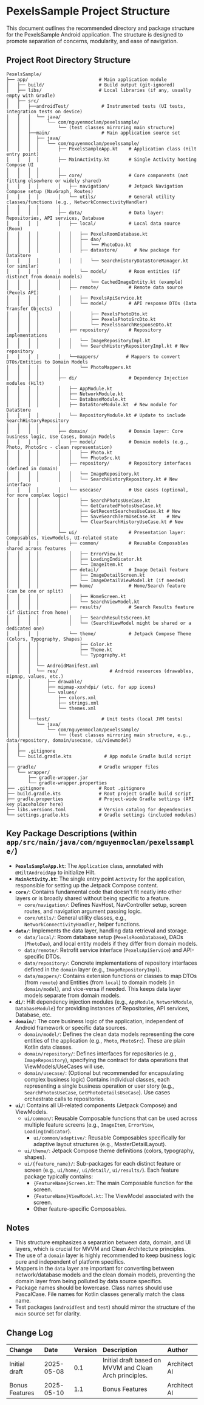 
# PexelsSample Project Structure

This document outlines the recommended directory and package structure for the PexelsSample Android application. The structure is designed to promote separation of concerns, modularity, and ease of navigation.

## Project Root Directory Structure

```plaintext
PexelsSample/
├── app/                          # Main application module
│   ├── build/                    # Build output (git-ignored)
│   ├── libs/                     # Local libraries (if any, usually empty with Gradle)
│   ├── src/
│   │   ├──androidTest/            # Instrumented tests (UI tests, integration tests on device)
│   │   │  └── java/
│   │   │      └── com/nguyenmoclam/pexelssample/
│   │   │          └── (test classes mirroring main structure)
│   │   ├──main/                   # Main application source set
│   │   │  ├── java/
│   │   │  │   └── com/nguyenmoclam/pexelssample/
│   │   │  │       ├── PexelsSampleApp.kt    # Application class (Hilt entry point)
│   │   │  │       ├── MainActivity.kt       # Single Activity hosting Compose UI
│   │   │  │       │
│   │   │  │       ├── core/                 # Core components (not fitting elsewhere or widely shared)
│   │   │  │       │   ├── navigation/       # Jetpack Navigation Compose setup (NavGraph, Routes)
│   │   │  │       │   └── utils/            # General utility classes/functions (e.g., NetworkConnectivityHandler)
│   │   │  │       │
│   │   │  │       ├── data/                 # Data layer: Repositories, API services, Database
│   │   │  │       │   ├── local/            # Local data source (Room)
│   │   │  │       │   │   ├── PexelsRoomDatabase.kt
│   │   │  │       │   │   ├── dao/
│   │   │  │       │   │   │   └── PhotoDao.kt
│   │   │  │       │   │   ├── datastore/      # New package for DataStore
│   │   │  │       │   │   │   └── SearchHistoryDataStoreManager.kt (or similar)
│   │   │  │       │   │   └── model/        # Room entities (if distinct from domain models)
│   │   │  │       │   │       └── CachedImageEntity.kt (example)
│   │   │  │       │   ├── remote/           # Remote data source (Pexels API)
│   │   │  │       │   │   ├── PexelsApiService.kt
│   │   │  │       │   │   └── model/        # API response DTOs (Data Transfer Objects)
│   │   │  │       │   │       ├── PexelsPhotoDto.kt
│   │   │  │       │   │       ├── PexelsPhotoSrcDto.kt
│   │   │  │       │   │       └── PexelsSearchResponseDto.kt
│   │   │  │       │   ├── repository/       # Repository implementations
│   │   │  │       │   │   └── ImageRepositoryImpl.kt
│   │   │  │       │   │   └── SearchHistoryRepositoryImpl.kt # New repository
│   │   │  │       │   └──mappers/          # Mappers to convert DTOs/Entities to Domain Models
│   │   │  │       │       └── PhotoMappers.kt
│   │   │  │       │
│   │   │  │       ├── di/                   # Dependency Injection modules (Hilt)
│   │   │  │       │   ├── AppModule.kt
│   │   │  │       │   ├── NetworkModule.kt
│   │   │  │       │   └── DatabaseModule.kt
│   │   │  │       │   ├── DataStoreModule.kt  # New module for DataStore
│   │   │  │       │   └── RepositoryModule.kt # Update to include SearchHistoryRepository
│   │   │  │       │
│   │   │  │       ├── domain/               # Domain layer: Core business logic, Use Cases, Domain Models
│   │   │  │       │   ├── model/            # Domain models (e.g., Photo, PhotoSrc - clean representation)
│   │   │  │       │   │   ├── Photo.kt
│   │   │  │       │   │   └── PhotoSrc.kt
│   │   │  │       │   ├── repository/       # Repository interfaces (defined in domain)
│   │   │  │       │   │   └── ImageRepository.kt
│   │   │  │       │   │   └── SearchHistoryRepository.kt # New interface
│   │   │  │       │   └── usecase/          # Use cases (optional, for more complex logic)
│   │   │  │       │       ├── SearchPhotosUseCase.kt
│   │   │  │       │       └── GetCuratedPhotosUseCase.kt
│   │   │  │       │       ├── GetRecentSearchesUseCase.kt # New
│   │   │  │       │       ├── SaveSearchTermUseCase.kt    # New
│   │   │  │       │       └── ClearSearchHistoryUseCase.kt # New
│   │   │  │       │
│   │   │  │       └── ui/                   # Presentation layer: Composables, ViewModels, UI-related state
│   │   │  │           ├── common/           # Reusable Composables shared across features
│   │   │  │           │   ├── ErrorView.kt
│   │   │  │           │   ├── LoadingIndicator.kt
│   │   │  │           │   └── ImageItem.kt
│   │   │  │           ├── detail/           # Image Detail feature
│   │   │  │           │   ├── ImageDetailScreen.kt
│   │   │  │           │   └── ImageDetailViewModel.kt (if needed)
│   │   │  │           ├── home/             # Home/Search feature (can be one or split)
│   │   │  │           │   ├── HomeScreen.kt
│   │   │  │           │   └── SearchViewModel.kt
│   │   │  │           ├── results/          # Search Results feature (if distinct from home)
│   │   │  │           │   ├── SearchResultsScreen.kt
│   │   │  │           │   └── (SearchViewModel might be shared or a dedicated one)
│   │   │  │           └── theme/            # Jetpack Compose Theme (Colors, Typography, Shapes)
│   │   │  │               ├── Color.kt
│   │   │  │               ├── Theme.kt
│   │   │  │               └── Typography.kt
│   │   │  │
│   │   │  └── AndroidManifest.xml
│   │   │  └── res/                   # Android resources (drawables, mipmap, values, etc.)
│   │   │      ├── drawable/
│   │   │      ├── mipmap-xxxhdpi/ (etc. for app icons)
│   │   │      └── values/
│   │   │          ├── colors.xml
│   │   │          ├── strings.xml
│   │   │          └── themes.xml
│   │   │
│   │   └──test/                   # Unit tests (local JVM tests)
│   │      └── java/
│   │          └── com/nguyenmoclam/pexelssample/
│   │              └── (test classes mirroring main structure, e.g., data/repository, domain/usecase, ui/viewmodel)
│   │
│   ├── .gitignore
│   └── build.gradle.kts            # App module Gradle build script
│
├── gradle/                       # Gradle wrapper files
│   └── wrapper/
│       ├── gradle-wrapper.jar
│       └── gradle-wrapper.properties
├── .gitignore                    # Root .gitignore
├── build.gradle.kts              # Root project Gradle build script
├── gradle.properties             # Project-wide Gradle settings (API key placeholder here)
├── libs.versions.toml            # Version catalog for dependencies
└── settings.gradle.kts           # Gradle settings (included modules)
```

## Key Package Descriptions (within `app/src/main/java/com/nguyenmoclam/pexelssample/`)

* **`PexelsSampleApp.kt`**: The `Application` class, annotated with `@HiltAndroidApp` to initialize Hilt.
* **`MainActivity.kt`**: The single entry point `Activity` for the application, responsible for setting up the Jetpack Compose content.
* **`core/`**: Contains fundamental code that doesn't fit neatly into other layers or is broadly shared without being specific to a feature.
    * `core/navigation/`: Defines NavHost, NavController setup, screen routes, and navigation argument passing logic.
    * `core/utils/`: General utility classes, e.g., `NetworkConnectivityHandler`, helper functions.
* **`data/`**: Implements the data layer, handling data retrieval and storage.
    * `data/local/`: Room database setup (`PexelsRoomDatabase`), DAOs (`PhotoDao`), and local entity models if they differ from domain models.
    * `data/remote/`: Retrofit service interface (`PexelsApiService`) and API-specific DTOs.
    * `data/repository/`: Concrete implementations of repository interfaces defined in the `domain` layer (e.g., `ImageRepositoryImpl`).
    * `data/mappers/`: Contains extension functions or classes to map DTOs (from `remote`) and Entities (from `local`) to domain models (in `domain/model`), and vice-versa if needed. This keeps data layer models separate from domain models.
* **`di/`**: Hilt dependency injection modules (e.g., `AppModule`, `NetworkModule`, `DatabaseModule`) for providing instances of Repositories, API services, Database, etc.
* **`domain/`**: The core business logic of the application, independent of Android framework or specific data sources.
    * `domain/model/`: Defines the clean data models representing the core entities of the application (e.g., `Photo`, `PhotoSrc`). These are plain Kotlin data classes.
    * `domain/repository/`: Defines interfaces for repositories (e.g., `ImageRepository`), specifying the contract for data operations that ViewModels/UseCases will use.
    * `domain/usecase/`: (Optional but recommended for encapsulating complex business logic) Contains individual classes, each representing a single business operation or user story (e.g., `SearchPhotosUseCase`, `GetPhotoDetailsUseCase`). Use cases orchestrate calls to repositories.
* **`ui/`**: Contains all UI-related components (Jetpack Compose) and ViewModels.
    * `ui/common/`: Reusable Composable functions that can be used across multiple feature screens (e.g., `ImageItem`, `ErrorView`, `LoadingIndicator`).
        * `ui/common/adaptive/`: Reusable Composables specifically for adaptive layout structures (e.g., MasterDetailLayout).
    * `ui/theme/`: Jetpack Compose theme definitions (colors, typography, shapes).
    * `ui/{feature_name}/`: Sub-packages for each distinct feature or screen (e.g., `ui/home/`, `ui/detail/`, `ui/results/`). Each feature package typically contains:
        * `{FeatureName}Screen.kt`: The main Composable function for the screen.
        * `{FeatureName}ViewModel.kt`: The ViewModel associated with the screen.
        * Other feature-specific Composables.

## Notes

* This structure emphasizes a separation between data, domain, and UI layers, which is crucial for MVVM and Clean Architecture principles.
* The use of a `domain` layer is highly recommended to keep business logic pure and independent of platform specifics.
* Mappers in the `data` layer are important for converting between network/database models and the clean domain models, preventing the domain layer from being polluted by data source specifics.
* Package names should be lowercase. Class names should use PascalCase. File names for Kotlin classes generally match the class name.
* Test packages (`androidTest` and `test`) should mirror the structure of the `main` source set for clarity.

## Change Log

| Change        | Date       | Version | Description                                     | Author     |
| :------------ | :--------- | :------ | :---------------------------------------------- | :--------- |
| Initial draft | 2025-05-08 | 0.1     | Initial draft based on MVVM and Clean Arch principles. | Architect AI |
| Bonus Features | 2025-05-10 | 1.1     | Bonus Features | Architect AI |

